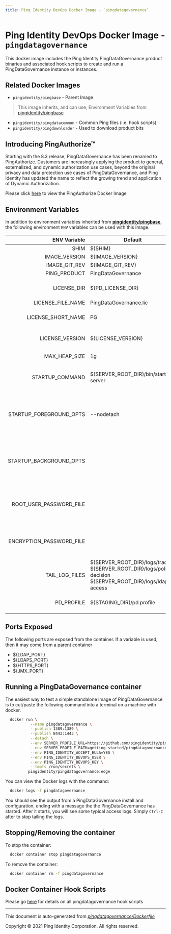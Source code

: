 ```yaml
---
title: Ping Identity DevOps Docker Image - `pingdatagovernance`
---
```


# Ping Identity DevOps Docker Image - `pingdatagovernance`

This docker image includes the Ping Identity PingDataGovernance product binaries
and associated hook scripts to create and run a PingDataGovernance instance or
instances.

## Related Docker Images
- `pingidentity/pingbase` - Parent Image
> This image inherits, and can use, Environment Variables from [pingidentity/pingbase](https://devops.pingidentity.com/docker-images/pingbase/)
- `pingidentity/pingdatacommon` - Common Ping files (i.e. hook scripts)
- `pingidentity/pingdownloader` - Used to download product bits

## Introducing PingAuthorize™
Starting with the 8.3 release, PingDataGovernance has been renamed to PingAuthorize. Customers are increasingly applying
the product to general, externalized, and dynamic authorization use cases, beyond the original privacy and data protection
use cases of PingDataGovernance, and Ping Identity has updated the name to reflect the growing trend and application of
Dynamic Authorization.

Please click [here](https://hub.docker.com/r/pingidentity/pingauthorize) to view the PingAuthorize Docker Image


## Environment Variables
In addition to environment variables inherited from **[pingidentity/pingbase](https://devops.pingidentity.com/docker-images/pingbase/)**,
the following environment `ENV` variables can be used with
this image.

| ENV Variable  | Default     | Description
| ------------: | ----------- | ---------------------------------
| SHIM  | ${SHIM}  |  |
| IMAGE_VERSION  | ${IMAGE_VERSION}  |  |
| IMAGE_GIT_REV  | ${IMAGE_GIT_REV}  |  |
| PING_PRODUCT  | PingDataGovernance  | Ping product name  |
| LICENSE_DIR  | ${PD_LICENSE_DIR}  | PD License directory. This value is set from the pingbase docker file  |
| LICENSE_FILE_NAME  | PingDataGovernance.lic  | Name of license file  |
| LICENSE_SHORT_NAME  | PG  | Short name used when retrieving license from License Server  |
| LICENSE_VERSION  | ${LICENSE_VERSION}  | Version used when retrieving license from License Server  |
| MAX_HEAP_SIZE  | 1g  | Minimal Heap size required for Ping DataGovernance  |
| STARTUP_COMMAND  | ${SERVER_ROOT_DIR}/bin/start-server  | The command that the entrypoint will execute in the foreground to instantiate the container  |
| STARTUP_FOREGROUND_OPTS  | --nodetach  | The command-line options to provide to the the startup command when the container starts with the server in the foreground. This is the normal start flow for the container  |
| STARTUP_BACKGROUND_OPTS  |   | The command-line options to provide to the the startup command when the container starts with the server in the background. This is the debug start flow for the container  |
| ROOT_USER_PASSWORD_FILE  |   | Location of file with the root user password (i.e. cn=directory manager). Defaults to /SECRETS_DIR/root-user-password  |
| ENCRYPTION_PASSWORD_FILE  |   | Location of file with the passphrase for setting up encryption Defaults to /SECRETS_DIR/encryption-password  |
| TAIL_LOG_FILES  | ${SERVER_ROOT_DIR}/logs/trace ${SERVER_ROOT_DIR}/logs/policy-decision ${SERVER_ROOT_DIR}/logs/ldap-access  | Files tailed once container has started  |
| PD_PROFILE  | ${STAGING_DIR}/pd.profile  | Directory for the profile used by the PingData manage-profile tool  |

## Ports Exposed

The following ports are exposed from the container.  If a variable is
used, then it may come from a parent container

- ${LDAP_PORT}
- ${LDAPS_PORT}
- ${HTTPS_PORT}
- ${JMX_PORT}

## Running a PingDataGovernance container

The easiest way to test a simple standalone image of PingDataGovernance is to cut/paste the following command into a terminal on a machine with docker.

```sh
  docker run \
           --name pingdatagovernance \
           --publish 1389:1389 \
           --publish 8443:1443 \
           --detach \
           --env SERVER_PROFILE_URL=https://github.com/pingidentity/pingidentity-server-profiles.git \
           --env SERVER_PROFILE_PATH=getting-started/pingdatagovernance \
           --env PING_IDENTITY_ACCEPT_EULA=YES \
           --env PING_IDENTITY_DEVOPS_USER \
           --env PING_IDENTITY_DEVOPS_KEY \
           --tmpfs /run/secrets \
          pingidentity/pingdatagovernance:edge
```

You can view the Docker logs with the command:

```sh
  docker logs -f pingdatagovernance
```

You should see the output from a PingDataGovernance install and configuration, ending with a message the the PingDataGovernance has
started.  After it starts, you will see some typical access logs.  Simply ``Ctrl-C`` after to stop tailing the logs.


## Stopping/Removing the container
To stop the container:

```sh
  docker container stop pingdatagovernance
```

To remove the container:

```sh
  docker container rm -f pingdatagovernance
```

## Docker Container Hook Scripts

Please go [here](https://github.com/pingidentity/pingidentity-devops-getting-started/tree/master/docs/docker-images/pingdatagovernance/hooks/README.md) for details on all pingdatagovernance hook scripts

---
This document is auto-generated from _[pingdatagovernance/Dockerfile](https://github.com/pingidentity/pingidentity-docker-builds/blob/master/pingdatagovernance/Dockerfile)_

Copyright © 2021 Ping Identity Corporation. All rights reserved.

